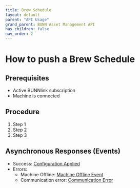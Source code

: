 ```yaml
---
title: Brew Schedule
layout: default
parent: "API Usage"
grand_parent: BUNN Asset Management API
has_children: false
nav_order: 2
---
```


# How to push a Brew Schedule

## Prerequisites

- Active BUNNlink subscription
- Machine is connected

## Procedure

1. Step 1
2. Step 2
3. Step 3

## Asynchronous Responses (Events)

- Success: [Configuration Applied](#)
- Errors:
  - Machine Offline: [Machine Offline Event](#)
  - Communication error: [Communication Error](#)